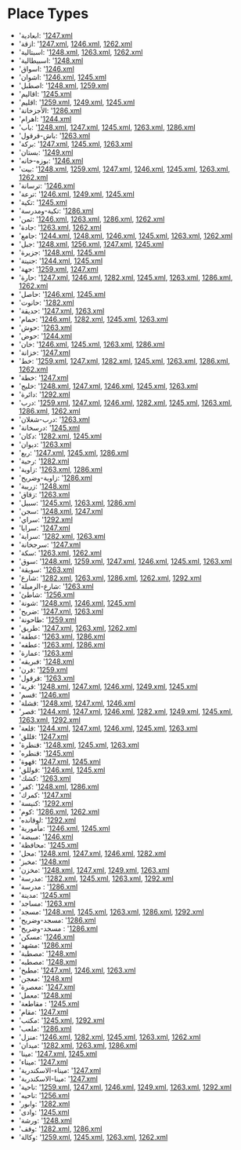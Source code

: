 # Place Types
 * 'ابعادية: '‎[1247.xml](https://project-cairo-urban-news.github.io/CairoUrbanNews/?name=arabic/1247.xml&text=%D8%A7%D8%A8%D8%B9%D8%A7%D8%AF%D9%8A%D8%A9)
 * 'ازقة: '‎[1247.xml](https://project-cairo-urban-news.github.io/CairoUrbanNews/?name=arabic/1247.xml&text=%D8%A7%D8%B2%D9%82%D8%A9), [1246.xml](https://project-cairo-urban-news.github.io/CairoUrbanNews/?name=arabic/1246.xml&text=%D8%A7%D8%B2%D9%82%D8%A9), [1262.xml](https://project-cairo-urban-news.github.io/CairoUrbanNews/?name=arabic/1262.xml&text=%D8%A7%D8%B2%D9%82%D8%A9)
 * 'اسبتالية: '‎[1248.xml](https://project-cairo-urban-news.github.io/CairoUrbanNews/?name=arabic/1248.xml&text=%D8%A7%D8%B3%D8%A8%D8%AA%D8%A7%D9%84%D9%8A%D8%A9), [1263.xml](https://project-cairo-urban-news.github.io/CairoUrbanNews/?name=arabic/1263.xml&text=%D8%A7%D8%B3%D8%A8%D8%AA%D8%A7%D9%84%D9%8A%D8%A9), [1262.xml](https://project-cairo-urban-news.github.io/CairoUrbanNews/?name=arabic/1262.xml&text=%D8%A7%D8%B3%D8%A8%D8%AA%D8%A7%D9%84%D9%8A%D8%A9)
 * 'اسبيطالية: '‎[1248.xml](https://project-cairo-urban-news.github.io/CairoUrbanNews/?name=arabic/1248.xml&text=%D8%A7%D8%B3%D8%A8%D9%8A%D8%B7%D8%A7%D9%84%D9%8A%D8%A9)
 * 'اسواق: '‎[1246.xml](https://project-cairo-urban-news.github.io/CairoUrbanNews/?name=arabic/1246.xml&text=%D8%A7%D8%B3%D9%88%D8%A7%D9%82)
 * 'اشوان: '‎[1246.xml](https://project-cairo-urban-news.github.io/CairoUrbanNews/?name=arabic/1246.xml&text=%D8%A7%D8%B4%D9%88%D8%A7%D9%86), [1245.xml](https://project-cairo-urban-news.github.io/CairoUrbanNews/?name=arabic/1245.xml&text=%D8%A7%D8%B4%D9%88%D8%A7%D9%86)
 * 'اصطبل: '‎[1248.xml](https://project-cairo-urban-news.github.io/CairoUrbanNews/?name=arabic/1248.xml&text=%D8%A7%D8%B5%D8%B7%D8%A8%D9%84), [1259.xml](https://project-cairo-urban-news.github.io/CairoUrbanNews/?name=arabic/1259.xml&text=%D8%A7%D8%B5%D8%B7%D8%A8%D9%84)
 * 'اقاليم: '‎[1245.xml](https://project-cairo-urban-news.github.io/CairoUrbanNews/?name=arabic/1245.xml&text=%D8%A7%D9%82%D8%A7%D9%84%D9%8A%D9%85)
 * 'اقليم: '‎[1259.xml](https://project-cairo-urban-news.github.io/CairoUrbanNews/?name=arabic/1259.xml&text=%D8%A7%D9%82%D9%84%D9%8A%D9%85), [1249.xml](https://project-cairo-urban-news.github.io/CairoUrbanNews/?name=arabic/1249.xml&text=%D8%A7%D9%82%D9%84%D9%8A%D9%85), [1245.xml](https://project-cairo-urban-news.github.io/CairoUrbanNews/?name=arabic/1245.xml&text=%D8%A7%D9%82%D9%84%D9%8A%D9%85)
 * 'الأجزخانة: '‎[1286.xml](https://project-cairo-urban-news.github.io/CairoUrbanNews/?name=arabic/1286.xml&text=%D8%A7%D9%84%D8%A3%D8%AC%D8%B2%D8%AE%D8%A7%D9%86%D8%A9)
 * 'اهرام: '‎[1244.xml](https://project-cairo-urban-news.github.io/CairoUrbanNews/?name=arabic/1244.xml&text=%D8%A7%D9%87%D8%B1%D8%A7%D9%85)
 * 'باب: '‎[1248.xml](https://project-cairo-urban-news.github.io/CairoUrbanNews/?name=arabic/1248.xml&text=%D8%A8%D8%A7%D8%A8), [1247.xml](https://project-cairo-urban-news.github.io/CairoUrbanNews/?name=arabic/1247.xml&text=%D8%A8%D8%A7%D8%A8), [1245.xml](https://project-cairo-urban-news.github.io/CairoUrbanNews/?name=arabic/1245.xml&text=%D8%A8%D8%A7%D8%A8), [1263.xml](https://project-cairo-urban-news.github.io/CairoUrbanNews/?name=arabic/1263.xml&text=%D8%A8%D8%A7%D8%A8), [1286.xml](https://project-cairo-urban-news.github.io/CairoUrbanNews/?name=arabic/1286.xml&text=%D8%A8%D8%A7%D8%A8)
 * 'باش-قرقول: '‎[1263.xml](https://project-cairo-urban-news.github.io/CairoUrbanNews/?name=arabic/1263.xml&text=%D8%A8%D8%A7%D8%B4%20%D9%82%D8%B1%D9%82%D9%88%D9%84)
 * 'بركة: '‎[1247.xml](https://project-cairo-urban-news.github.io/CairoUrbanNews/?name=arabic/1247.xml&text=%D8%A8%D8%B1%D9%83%D8%A9), [1245.xml](https://project-cairo-urban-news.github.io/CairoUrbanNews/?name=arabic/1245.xml&text=%D8%A8%D8%B1%D9%83%D8%A9), [1263.xml](https://project-cairo-urban-news.github.io/CairoUrbanNews/?name=arabic/1263.xml&text=%D8%A8%D8%B1%D9%83%D8%A9)
 * 'بستان: '‎[1249.xml](https://project-cairo-urban-news.github.io/CairoUrbanNews/?name=arabic/1249.xml&text=%D8%A8%D8%B3%D8%AA%D8%A7%D9%86)
 * 'بوزه-خانه: '‎[1246.xml](https://project-cairo-urban-news.github.io/CairoUrbanNews/?name=arabic/1246.xml&text=%D8%A8%D9%88%D8%B2%D9%87%20%D8%AE%D8%A7%D9%86%D9%87)
 * 'بيت: '‎[1248.xml](https://project-cairo-urban-news.github.io/CairoUrbanNews/?name=arabic/1248.xml&text=%D8%A8%D9%8A%D8%AA), [1259.xml](https://project-cairo-urban-news.github.io/CairoUrbanNews/?name=arabic/1259.xml&text=%D8%A8%D9%8A%D8%AA), [1247.xml](https://project-cairo-urban-news.github.io/CairoUrbanNews/?name=arabic/1247.xml&text=%D8%A8%D9%8A%D8%AA), [1246.xml](https://project-cairo-urban-news.github.io/CairoUrbanNews/?name=arabic/1246.xml&text=%D8%A8%D9%8A%D8%AA), [1245.xml](https://project-cairo-urban-news.github.io/CairoUrbanNews/?name=arabic/1245.xml&text=%D8%A8%D9%8A%D8%AA), [1263.xml](https://project-cairo-urban-news.github.io/CairoUrbanNews/?name=arabic/1263.xml&text=%D8%A8%D9%8A%D8%AA), [1262.xml](https://project-cairo-urban-news.github.io/CairoUrbanNews/?name=arabic/1262.xml&text=%D8%A8%D9%8A%D8%AA)
 * 'ترسانة: '‎[1246.xml](https://project-cairo-urban-news.github.io/CairoUrbanNews/?name=arabic/1246.xml&text=%D8%AA%D8%B1%D8%B3%D8%A7%D9%86%D8%A9)
 * 'ترعة: '‎[1246.xml](https://project-cairo-urban-news.github.io/CairoUrbanNews/?name=arabic/1246.xml&text=%D8%AA%D8%B1%D8%B9%D8%A9), [1249.xml](https://project-cairo-urban-news.github.io/CairoUrbanNews/?name=arabic/1249.xml&text=%D8%AA%D8%B1%D8%B9%D8%A9), [1245.xml](https://project-cairo-urban-news.github.io/CairoUrbanNews/?name=arabic/1245.xml&text=%D8%AA%D8%B1%D8%B9%D8%A9)
 * 'تكية: '‎[1245.xml](https://project-cairo-urban-news.github.io/CairoUrbanNews/?name=arabic/1245.xml&text=%D8%AA%D9%83%D9%8A%D8%A9)
 * 'تكية-ومدرسة: '‎[1286.xml](https://project-cairo-urban-news.github.io/CairoUrbanNews/?name=arabic/1286.xml&text=%D8%AA%D9%83%D9%8A%D8%A9%20%D9%88%D9%85%D8%AF%D8%B1%D8%B3%D8%A9)
 * 'ثمن: '‎[1246.xml](https://project-cairo-urban-news.github.io/CairoUrbanNews/?name=arabic/1246.xml&text=%D8%AB%D9%85%D9%86), [1263.xml](https://project-cairo-urban-news.github.io/CairoUrbanNews/?name=arabic/1263.xml&text=%D8%AB%D9%85%D9%86), [1286.xml](https://project-cairo-urban-news.github.io/CairoUrbanNews/?name=arabic/1286.xml&text=%D8%AB%D9%85%D9%86), [1262.xml](https://project-cairo-urban-news.github.io/CairoUrbanNews/?name=arabic/1262.xml&text=%D8%AB%D9%85%D9%86)
 * 'جادة: '‎[1263.xml](https://project-cairo-urban-news.github.io/CairoUrbanNews/?name=arabic/1263.xml&text=%D8%AC%D8%A7%D8%AF%D8%A9), [1262.xml](https://project-cairo-urban-news.github.io/CairoUrbanNews/?name=arabic/1262.xml&text=%D8%AC%D8%A7%D8%AF%D8%A9)
 * 'جامع: '‎[1244.xml](https://project-cairo-urban-news.github.io/CairoUrbanNews/?name=arabic/1244.xml&text=%D8%AC%D8%A7%D9%85%D8%B9), [1248.xml](https://project-cairo-urban-news.github.io/CairoUrbanNews/?name=arabic/1248.xml&text=%D8%AC%D8%A7%D9%85%D8%B9), [1246.xml](https://project-cairo-urban-news.github.io/CairoUrbanNews/?name=arabic/1246.xml&text=%D8%AC%D8%A7%D9%85%D8%B9), [1245.xml](https://project-cairo-urban-news.github.io/CairoUrbanNews/?name=arabic/1245.xml&text=%D8%AC%D8%A7%D9%85%D8%B9), [1263.xml](https://project-cairo-urban-news.github.io/CairoUrbanNews/?name=arabic/1263.xml&text=%D8%AC%D8%A7%D9%85%D8%B9), [1262.xml](https://project-cairo-urban-news.github.io/CairoUrbanNews/?name=arabic/1262.xml&text=%D8%AC%D8%A7%D9%85%D8%B9)
 * 'جبل: '‎[1248.xml](https://project-cairo-urban-news.github.io/CairoUrbanNews/?name=arabic/1248.xml&text=%D8%AC%D8%A8%D9%84), [1256.xml](https://project-cairo-urban-news.github.io/CairoUrbanNews/?name=arabic/1256.xml&text=%D8%AC%D8%A8%D9%84), [1247.xml](https://project-cairo-urban-news.github.io/CairoUrbanNews/?name=arabic/1247.xml&text=%D8%AC%D8%A8%D9%84), [1245.xml](https://project-cairo-urban-news.github.io/CairoUrbanNews/?name=arabic/1245.xml&text=%D8%AC%D8%A8%D9%84)
 * 'جزيرة: '‎[1248.xml](https://project-cairo-urban-news.github.io/CairoUrbanNews/?name=arabic/1248.xml&text=%D8%AC%D8%B2%D9%8A%D8%B1%D8%A9), [1245.xml](https://project-cairo-urban-news.github.io/CairoUrbanNews/?name=arabic/1245.xml&text=%D8%AC%D8%B2%D9%8A%D8%B1%D8%A9)
 * 'جنينة: '‎[1244.xml](https://project-cairo-urban-news.github.io/CairoUrbanNews/?name=arabic/1244.xml&text=%D8%AC%D9%86%D9%8A%D9%86%D8%A9), [1245.xml](https://project-cairo-urban-news.github.io/CairoUrbanNews/?name=arabic/1245.xml&text=%D8%AC%D9%86%D9%8A%D9%86%D8%A9)
 * 'جهة: '‎[1259.xml](https://project-cairo-urban-news.github.io/CairoUrbanNews/?name=arabic/1259.xml&text=%D8%AC%D9%87%D8%A9), [1247.xml](https://project-cairo-urban-news.github.io/CairoUrbanNews/?name=arabic/1247.xml&text=%D8%AC%D9%87%D8%A9)
 * 'حارة: '‎[1247.xml](https://project-cairo-urban-news.github.io/CairoUrbanNews/?name=arabic/1247.xml&text=%D8%AD%D8%A7%D8%B1%D8%A9), [1246.xml](https://project-cairo-urban-news.github.io/CairoUrbanNews/?name=arabic/1246.xml&text=%D8%AD%D8%A7%D8%B1%D8%A9), [1282.xml](https://project-cairo-urban-news.github.io/CairoUrbanNews/?name=arabic/1282.xml&text=%D8%AD%D8%A7%D8%B1%D8%A9), [1245.xml](https://project-cairo-urban-news.github.io/CairoUrbanNews/?name=arabic/1245.xml&text=%D8%AD%D8%A7%D8%B1%D8%A9), [1263.xml](https://project-cairo-urban-news.github.io/CairoUrbanNews/?name=arabic/1263.xml&text=%D8%AD%D8%A7%D8%B1%D8%A9), [1286.xml](https://project-cairo-urban-news.github.io/CairoUrbanNews/?name=arabic/1286.xml&text=%D8%AD%D8%A7%D8%B1%D8%A9), [1262.xml](https://project-cairo-urban-news.github.io/CairoUrbanNews/?name=arabic/1262.xml&text=%D8%AD%D8%A7%D8%B1%D8%A9)
 * 'حاصل: '‎[1246.xml](https://project-cairo-urban-news.github.io/CairoUrbanNews/?name=arabic/1246.xml&text=%D8%AD%D8%A7%D8%B5%D9%84), [1245.xml](https://project-cairo-urban-news.github.io/CairoUrbanNews/?name=arabic/1245.xml&text=%D8%AD%D8%A7%D8%B5%D9%84)
 * 'حانوت: '‎[1282.xml](https://project-cairo-urban-news.github.io/CairoUrbanNews/?name=arabic/1282.xml&text=%D8%AD%D8%A7%D9%86%D9%88%D8%AA)
 * 'حديقة: '‎[1247.xml](https://project-cairo-urban-news.github.io/CairoUrbanNews/?name=arabic/1247.xml&text=%D8%AD%D8%AF%D9%8A%D9%82%D8%A9), [1263.xml](https://project-cairo-urban-news.github.io/CairoUrbanNews/?name=arabic/1263.xml&text=%D8%AD%D8%AF%D9%8A%D9%82%D8%A9)
 * 'حمام: '‎[1246.xml](https://project-cairo-urban-news.github.io/CairoUrbanNews/?name=arabic/1246.xml&text=%D8%AD%D9%85%D8%A7%D9%85), [1282.xml](https://project-cairo-urban-news.github.io/CairoUrbanNews/?name=arabic/1282.xml&text=%D8%AD%D9%85%D8%A7%D9%85), [1245.xml](https://project-cairo-urban-news.github.io/CairoUrbanNews/?name=arabic/1245.xml&text=%D8%AD%D9%85%D8%A7%D9%85), [1263.xml](https://project-cairo-urban-news.github.io/CairoUrbanNews/?name=arabic/1263.xml&text=%D8%AD%D9%85%D8%A7%D9%85)
 * 'حوش: '‎[1263.xml](https://project-cairo-urban-news.github.io/CairoUrbanNews/?name=arabic/1263.xml&text=%D8%AD%D9%88%D8%B4)
 * 'حوض: '‎[1244.xml](https://project-cairo-urban-news.github.io/CairoUrbanNews/?name=arabic/1244.xml&text=%D8%AD%D9%88%D8%B6)
 * 'خان: '‎[1246.xml](https://project-cairo-urban-news.github.io/CairoUrbanNews/?name=arabic/1246.xml&text=%D8%AE%D8%A7%D9%86), [1245.xml](https://project-cairo-urban-news.github.io/CairoUrbanNews/?name=arabic/1245.xml&text=%D8%AE%D8%A7%D9%86), [1263.xml](https://project-cairo-urban-news.github.io/CairoUrbanNews/?name=arabic/1263.xml&text=%D8%AE%D8%A7%D9%86), [1286.xml](https://project-cairo-urban-news.github.io/CairoUrbanNews/?name=arabic/1286.xml&text=%D8%AE%D8%A7%D9%86)
 * 'خزانة: '‎[1247.xml](https://project-cairo-urban-news.github.io/CairoUrbanNews/?name=arabic/1247.xml&text=%D8%AE%D8%B2%D8%A7%D9%86%D8%A9)
 * 'خط: '‎[1259.xml](https://project-cairo-urban-news.github.io/CairoUrbanNews/?name=arabic/1259.xml&text=%D8%AE%D8%B7), [1247.xml](https://project-cairo-urban-news.github.io/CairoUrbanNews/?name=arabic/1247.xml&text=%D8%AE%D8%B7), [1282.xml](https://project-cairo-urban-news.github.io/CairoUrbanNews/?name=arabic/1282.xml&text=%D8%AE%D8%B7), [1245.xml](https://project-cairo-urban-news.github.io/CairoUrbanNews/?name=arabic/1245.xml&text=%D8%AE%D8%B7), [1263.xml](https://project-cairo-urban-news.github.io/CairoUrbanNews/?name=arabic/1263.xml&text=%D8%AE%D8%B7), [1286.xml](https://project-cairo-urban-news.github.io/CairoUrbanNews/?name=arabic/1286.xml&text=%D8%AE%D8%B7), [1262.xml](https://project-cairo-urban-news.github.io/CairoUrbanNews/?name=arabic/1262.xml&text=%D8%AE%D8%B7)
 * 'خطة: '‎[1247.xml](https://project-cairo-urban-news.github.io/CairoUrbanNews/?name=arabic/1247.xml&text=%D8%AE%D8%B7%D8%A9)
 * 'خليج: '‎[1248.xml](https://project-cairo-urban-news.github.io/CairoUrbanNews/?name=arabic/1248.xml&text=%D8%AE%D9%84%D9%8A%D8%AC), [1247.xml](https://project-cairo-urban-news.github.io/CairoUrbanNews/?name=arabic/1247.xml&text=%D8%AE%D9%84%D9%8A%D8%AC), [1246.xml](https://project-cairo-urban-news.github.io/CairoUrbanNews/?name=arabic/1246.xml&text=%D8%AE%D9%84%D9%8A%D8%AC), [1245.xml](https://project-cairo-urban-news.github.io/CairoUrbanNews/?name=arabic/1245.xml&text=%D8%AE%D9%84%D9%8A%D8%AC), [1263.xml](https://project-cairo-urban-news.github.io/CairoUrbanNews/?name=arabic/1263.xml&text=%D8%AE%D9%84%D9%8A%D8%AC)
 * 'دائرة: '‎[1292.xml](https://project-cairo-urban-news.github.io/CairoUrbanNews/?name=arabic/1292.xml&text=%D8%AF%D8%A7%D8%A6%D8%B1%D8%A9)
 * 'درب: '‎[1259.xml](https://project-cairo-urban-news.github.io/CairoUrbanNews/?name=arabic/1259.xml&text=%D8%AF%D8%B1%D8%A8), [1247.xml](https://project-cairo-urban-news.github.io/CairoUrbanNews/?name=arabic/1247.xml&text=%D8%AF%D8%B1%D8%A8), [1246.xml](https://project-cairo-urban-news.github.io/CairoUrbanNews/?name=arabic/1246.xml&text=%D8%AF%D8%B1%D8%A8), [1282.xml](https://project-cairo-urban-news.github.io/CairoUrbanNews/?name=arabic/1282.xml&text=%D8%AF%D8%B1%D8%A8), [1245.xml](https://project-cairo-urban-news.github.io/CairoUrbanNews/?name=arabic/1245.xml&text=%D8%AF%D8%B1%D8%A8), [1263.xml](https://project-cairo-urban-news.github.io/CairoUrbanNews/?name=arabic/1263.xml&text=%D8%AF%D8%B1%D8%A8), [1286.xml](https://project-cairo-urban-news.github.io/CairoUrbanNews/?name=arabic/1286.xml&text=%D8%AF%D8%B1%D8%A8), [1262.xml](https://project-cairo-urban-news.github.io/CairoUrbanNews/?name=arabic/1262.xml&text=%D8%AF%D8%B1%D8%A8)
 * 'درب-شغلان: '‎[1263.xml](https://project-cairo-urban-news.github.io/CairoUrbanNews/?name=arabic/1263.xml&text=%D8%AF%D8%B1%D8%A8%20%D8%B4%D8%BA%D9%84%D8%A7%D9%86)
 * 'درسخانة: '‎[1245.xml](https://project-cairo-urban-news.github.io/CairoUrbanNews/?name=arabic/1245.xml&text=%D8%AF%D8%B1%D8%B3%D8%AE%D8%A7%D9%86%D8%A9)
 * 'دكان: '‎[1282.xml](https://project-cairo-urban-news.github.io/CairoUrbanNews/?name=arabic/1282.xml&text=%D8%AF%D9%83%D8%A7%D9%86), [1245.xml](https://project-cairo-urban-news.github.io/CairoUrbanNews/?name=arabic/1245.xml&text=%D8%AF%D9%83%D8%A7%D9%86)
 * 'ديوان: '‎[1263.xml](https://project-cairo-urban-news.github.io/CairoUrbanNews/?name=arabic/1263.xml&text=%D8%AF%D9%8A%D9%88%D8%A7%D9%86)
 * 'ربع: '‎[1247.xml](https://project-cairo-urban-news.github.io/CairoUrbanNews/?name=arabic/1247.xml&text=%D8%B1%D8%A8%D8%B9), [1245.xml](https://project-cairo-urban-news.github.io/CairoUrbanNews/?name=arabic/1245.xml&text=%D8%B1%D8%A8%D8%B9), [1286.xml](https://project-cairo-urban-news.github.io/CairoUrbanNews/?name=arabic/1286.xml&text=%D8%B1%D8%A8%D8%B9)
 * 'رحبة: '‎[1282.xml](https://project-cairo-urban-news.github.io/CairoUrbanNews/?name=arabic/1282.xml&text=%D8%B1%D8%AD%D8%A8%D8%A9)
 * 'زاوية: '‎[1263.xml](https://project-cairo-urban-news.github.io/CairoUrbanNews/?name=arabic/1263.xml&text=%D8%B2%D8%A7%D9%88%D9%8A%D8%A9), [1286.xml](https://project-cairo-urban-news.github.io/CairoUrbanNews/?name=arabic/1286.xml&text=%D8%B2%D8%A7%D9%88%D9%8A%D8%A9)
 * 'زاوية-وضريح: '‎[1286.xml](https://project-cairo-urban-news.github.io/CairoUrbanNews/?name=arabic/1286.xml&text=%D8%B2%D8%A7%D9%88%D9%8A%D8%A9%20%D9%88%D8%B6%D8%B1%D9%8A%D8%AD)
 * 'زريبة: '‎[1248.xml](https://project-cairo-urban-news.github.io/CairoUrbanNews/?name=arabic/1248.xml&text=%D8%B2%D8%B1%D9%8A%D8%A8%D8%A9)
 * 'زقاق: '‎[1263.xml](https://project-cairo-urban-news.github.io/CairoUrbanNews/?name=arabic/1263.xml&text=%D8%B2%D9%82%D8%A7%D9%82)
 * 'سبيل: '‎[1245.xml](https://project-cairo-urban-news.github.io/CairoUrbanNews/?name=arabic/1245.xml&text=%D8%B3%D8%A8%D9%8A%D9%84), [1263.xml](https://project-cairo-urban-news.github.io/CairoUrbanNews/?name=arabic/1263.xml&text=%D8%B3%D8%A8%D9%8A%D9%84), [1286.xml](https://project-cairo-urban-news.github.io/CairoUrbanNews/?name=arabic/1286.xml&text=%D8%B3%D8%A8%D9%8A%D9%84)
 * 'سجن: '‎[1248.xml](https://project-cairo-urban-news.github.io/CairoUrbanNews/?name=arabic/1248.xml&text=%D8%B3%D8%AC%D9%86), [1247.xml](https://project-cairo-urban-news.github.io/CairoUrbanNews/?name=arabic/1247.xml&text=%D8%B3%D8%AC%D9%86)
 * 'سراي: '‎[1292.xml](https://project-cairo-urban-news.github.io/CairoUrbanNews/?name=arabic/1292.xml&text=%D8%B3%D8%B1%D8%A7%D9%8A)
 * 'سرايا: '‎[1247.xml](https://project-cairo-urban-news.github.io/CairoUrbanNews/?name=arabic/1247.xml&text=%D8%B3%D8%B1%D8%A7%D9%8A%D8%A7)
 * 'سراية: '‎[1282.xml](https://project-cairo-urban-news.github.io/CairoUrbanNews/?name=arabic/1282.xml&text=%D8%B3%D8%B1%D8%A7%D9%8A%D8%A9), [1263.xml](https://project-cairo-urban-news.github.io/CairoUrbanNews/?name=arabic/1263.xml&text=%D8%B3%D8%B1%D8%A7%D9%8A%D8%A9)
 * 'سرجخانة: '‎[1247.xml](https://project-cairo-urban-news.github.io/CairoUrbanNews/?name=arabic/1247.xml&text=%D8%B3%D8%B1%D8%AC%D8%AE%D8%A7%D9%86%D8%A9)
 * 'سكة: '‎[1263.xml](https://project-cairo-urban-news.github.io/CairoUrbanNews/?name=arabic/1263.xml&text=%D8%B3%D9%83%D8%A9), [1262.xml](https://project-cairo-urban-news.github.io/CairoUrbanNews/?name=arabic/1262.xml&text=%D8%B3%D9%83%D8%A9)
 * 'سوق: '‎[1248.xml](https://project-cairo-urban-news.github.io/CairoUrbanNews/?name=arabic/1248.xml&text=%D8%B3%D9%88%D9%82), [1259.xml](https://project-cairo-urban-news.github.io/CairoUrbanNews/?name=arabic/1259.xml&text=%D8%B3%D9%88%D9%82), [1247.xml](https://project-cairo-urban-news.github.io/CairoUrbanNews/?name=arabic/1247.xml&text=%D8%B3%D9%88%D9%82), [1246.xml](https://project-cairo-urban-news.github.io/CairoUrbanNews/?name=arabic/1246.xml&text=%D8%B3%D9%88%D9%82), [1245.xml](https://project-cairo-urban-news.github.io/CairoUrbanNews/?name=arabic/1245.xml&text=%D8%B3%D9%88%D9%82), [1263.xml](https://project-cairo-urban-news.github.io/CairoUrbanNews/?name=arabic/1263.xml&text=%D8%B3%D9%88%D9%82)
 * 'سويقة: '‎[1263.xml](https://project-cairo-urban-news.github.io/CairoUrbanNews/?name=arabic/1263.xml&text=%D8%B3%D9%88%D9%8A%D9%82%D8%A9)
 * 'شارع: '‎[1282.xml](https://project-cairo-urban-news.github.io/CairoUrbanNews/?name=arabic/1282.xml&text=%D8%B4%D8%A7%D8%B1%D8%B9), [1263.xml](https://project-cairo-urban-news.github.io/CairoUrbanNews/?name=arabic/1263.xml&text=%D8%B4%D8%A7%D8%B1%D8%B9), [1286.xml](https://project-cairo-urban-news.github.io/CairoUrbanNews/?name=arabic/1286.xml&text=%D8%B4%D8%A7%D8%B1%D8%B9), [1262.xml](https://project-cairo-urban-news.github.io/CairoUrbanNews/?name=arabic/1262.xml&text=%D8%B4%D8%A7%D8%B1%D8%B9), [1292.xml](https://project-cairo-urban-news.github.io/CairoUrbanNews/?name=arabic/1292.xml&text=%D8%B4%D8%A7%D8%B1%D8%B9)
 * 'شارع-الرميلة: '‎[1263.xml](https://project-cairo-urban-news.github.io/CairoUrbanNews/?name=arabic/1263.xml&text=%D8%B4%D8%A7%D8%B1%D8%B9%20%D8%A7%D9%84%D8%B1%D9%85%D9%8A%D9%84%D8%A9)
 * 'شاطئ: '‎[1256.xml](https://project-cairo-urban-news.github.io/CairoUrbanNews/?name=arabic/1256.xml&text=%D8%B4%D8%A7%D8%B7%D8%A6)
 * 'شونة: '‎[1248.xml](https://project-cairo-urban-news.github.io/CairoUrbanNews/?name=arabic/1248.xml&text=%D8%B4%D9%88%D9%86%D8%A9), [1246.xml](https://project-cairo-urban-news.github.io/CairoUrbanNews/?name=arabic/1246.xml&text=%D8%B4%D9%88%D9%86%D8%A9), [1245.xml](https://project-cairo-urban-news.github.io/CairoUrbanNews/?name=arabic/1245.xml&text=%D8%B4%D9%88%D9%86%D8%A9)
 * 'ضريح: '‎[1247.xml](https://project-cairo-urban-news.github.io/CairoUrbanNews/?name=arabic/1247.xml&text=%D8%B6%D8%B1%D9%8A%D8%AD), [1263.xml](https://project-cairo-urban-news.github.io/CairoUrbanNews/?name=arabic/1263.xml&text=%D8%B6%D8%B1%D9%8A%D8%AD)
 * 'طاحونة: '‎[1259.xml](https://project-cairo-urban-news.github.io/CairoUrbanNews/?name=arabic/1259.xml&text=%D8%B7%D8%A7%D8%AD%D9%88%D9%86%D8%A9)
 * 'طريق: '‎[1247.xml](https://project-cairo-urban-news.github.io/CairoUrbanNews/?name=arabic/1247.xml&text=%D8%B7%D8%B1%D9%8A%D9%82), [1263.xml](https://project-cairo-urban-news.github.io/CairoUrbanNews/?name=arabic/1263.xml&text=%D8%B7%D8%B1%D9%8A%D9%82), [1262.xml](https://project-cairo-urban-news.github.io/CairoUrbanNews/?name=arabic/1262.xml&text=%D8%B7%D8%B1%D9%8A%D9%82)
 * 'عطفة: '‎[1263.xml](https://project-cairo-urban-news.github.io/CairoUrbanNews/?name=arabic/1263.xml&text=%D8%B9%D8%B7%D9%81%D8%A9), [1286.xml](https://project-cairo-urban-news.github.io/CairoUrbanNews/?name=arabic/1286.xml&text=%D8%B9%D8%B7%D9%81%D8%A9)
 * 'عطفه: '‎[1263.xml](https://project-cairo-urban-news.github.io/CairoUrbanNews/?name=arabic/1263.xml&text=%D8%B9%D8%B7%D9%81%D9%87), [1286.xml](https://project-cairo-urban-news.github.io/CairoUrbanNews/?name=arabic/1286.xml&text=%D8%B9%D8%B7%D9%81%D9%87)
 * 'عمارة: '‎[1263.xml](https://project-cairo-urban-news.github.io/CairoUrbanNews/?name=arabic/1263.xml&text=%D8%B9%D9%85%D8%A7%D8%B1%D8%A9)
 * 'فبريقه: '‎[1248.xml](https://project-cairo-urban-news.github.io/CairoUrbanNews/?name=arabic/1248.xml&text=%D9%81%D8%A8%D8%B1%D9%8A%D9%82%D9%87)
 * 'فرن: '‎[1259.xml](https://project-cairo-urban-news.github.io/CairoUrbanNews/?name=arabic/1259.xml&text=%D9%81%D8%B1%D9%86)
 * 'قرقول: '‎[1263.xml](https://project-cairo-urban-news.github.io/CairoUrbanNews/?name=arabic/1263.xml&text=%D9%82%D8%B1%D9%82%D9%88%D9%84)
 * 'قرية: '‎[1248.xml](https://project-cairo-urban-news.github.io/CairoUrbanNews/?name=arabic/1248.xml&text=%D9%82%D8%B1%D9%8A%D8%A9), [1247.xml](https://project-cairo-urban-news.github.io/CairoUrbanNews/?name=arabic/1247.xml&text=%D9%82%D8%B1%D9%8A%D8%A9), [1246.xml](https://project-cairo-urban-news.github.io/CairoUrbanNews/?name=arabic/1246.xml&text=%D9%82%D8%B1%D9%8A%D8%A9), [1249.xml](https://project-cairo-urban-news.github.io/CairoUrbanNews/?name=arabic/1249.xml&text=%D9%82%D8%B1%D9%8A%D8%A9), [1245.xml](https://project-cairo-urban-news.github.io/CairoUrbanNews/?name=arabic/1245.xml&text=%D9%82%D8%B1%D9%8A%D8%A9)
 * 'قسم: '‎[1246.xml](https://project-cairo-urban-news.github.io/CairoUrbanNews/?name=arabic/1246.xml&text=%D9%82%D8%B3%D9%85)
 * 'قشلة: '‎[1248.xml](https://project-cairo-urban-news.github.io/CairoUrbanNews/?name=arabic/1248.xml&text=%D9%82%D8%B4%D9%84%D8%A9), [1247.xml](https://project-cairo-urban-news.github.io/CairoUrbanNews/?name=arabic/1247.xml&text=%D9%82%D8%B4%D9%84%D8%A9), [1246.xml](https://project-cairo-urban-news.github.io/CairoUrbanNews/?name=arabic/1246.xml&text=%D9%82%D8%B4%D9%84%D8%A9)
 * 'قصر: '‎[1244.xml](https://project-cairo-urban-news.github.io/CairoUrbanNews/?name=arabic/1244.xml&text=%D9%82%D8%B5%D8%B1), [1247.xml](https://project-cairo-urban-news.github.io/CairoUrbanNews/?name=arabic/1247.xml&text=%D9%82%D8%B5%D8%B1), [1246.xml](https://project-cairo-urban-news.github.io/CairoUrbanNews/?name=arabic/1246.xml&text=%D9%82%D8%B5%D8%B1), [1282.xml](https://project-cairo-urban-news.github.io/CairoUrbanNews/?name=arabic/1282.xml&text=%D9%82%D8%B5%D8%B1), [1249.xml](https://project-cairo-urban-news.github.io/CairoUrbanNews/?name=arabic/1249.xml&text=%D9%82%D8%B5%D8%B1), [1245.xml](https://project-cairo-urban-news.github.io/CairoUrbanNews/?name=arabic/1245.xml&text=%D9%82%D8%B5%D8%B1), [1263.xml](https://project-cairo-urban-news.github.io/CairoUrbanNews/?name=arabic/1263.xml&text=%D9%82%D8%B5%D8%B1), [1292.xml](https://project-cairo-urban-news.github.io/CairoUrbanNews/?name=arabic/1292.xml&text=%D9%82%D8%B5%D8%B1)
 * 'قلعة: '‎[1244.xml](https://project-cairo-urban-news.github.io/CairoUrbanNews/?name=arabic/1244.xml&text=%D9%82%D9%84%D8%B9%D8%A9), [1247.xml](https://project-cairo-urban-news.github.io/CairoUrbanNews/?name=arabic/1247.xml&text=%D9%82%D9%84%D8%B9%D8%A9), [1246.xml](https://project-cairo-urban-news.github.io/CairoUrbanNews/?name=arabic/1246.xml&text=%D9%82%D9%84%D8%B9%D8%A9), [1245.xml](https://project-cairo-urban-news.github.io/CairoUrbanNews/?name=arabic/1245.xml&text=%D9%82%D9%84%D8%B9%D8%A9), [1263.xml](https://project-cairo-urban-news.github.io/CairoUrbanNews/?name=arabic/1263.xml&text=%D9%82%D9%84%D8%B9%D8%A9)
 * 'قللق: '‎[1247.xml](https://project-cairo-urban-news.github.io/CairoUrbanNews/?name=arabic/1247.xml&text=%D9%82%D9%84%D9%84%D9%82)
 * 'قنطرة: '‎[1248.xml](https://project-cairo-urban-news.github.io/CairoUrbanNews/?name=arabic/1248.xml&text=%D9%82%D9%86%D8%B7%D8%B1%D8%A9), [1245.xml](https://project-cairo-urban-news.github.io/CairoUrbanNews/?name=arabic/1245.xml&text=%D9%82%D9%86%D8%B7%D8%B1%D8%A9), [1263.xml](https://project-cairo-urban-news.github.io/CairoUrbanNews/?name=arabic/1263.xml&text=%D9%82%D9%86%D8%B7%D8%B1%D8%A9)
 * 'قنطره: '‎[1245.xml](https://project-cairo-urban-news.github.io/CairoUrbanNews/?name=arabic/1245.xml&text=%D9%82%D9%86%D8%B7%D8%B1%D9%87)
 * 'قهوة: '‎[1247.xml](https://project-cairo-urban-news.github.io/CairoUrbanNews/?name=arabic/1247.xml&text=%D9%82%D9%87%D9%88%D8%A9), [1245.xml](https://project-cairo-urban-news.github.io/CairoUrbanNews/?name=arabic/1245.xml&text=%D9%82%D9%87%D9%88%D8%A9)
 * 'قوللق: '‎[1246.xml](https://project-cairo-urban-news.github.io/CairoUrbanNews/?name=arabic/1246.xml&text=%D9%82%D9%88%D9%84%D9%84%D9%82), [1245.xml](https://project-cairo-urban-news.github.io/CairoUrbanNews/?name=arabic/1245.xml&text=%D9%82%D9%88%D9%84%D9%84%D9%82)
 * 'كشك: '‎[1263.xml](https://project-cairo-urban-news.github.io/CairoUrbanNews/?name=arabic/1263.xml&text=%D9%83%D8%B4%D9%83)
 * 'كفر: '‎[1248.xml](https://project-cairo-urban-news.github.io/CairoUrbanNews/?name=arabic/1248.xml&text=%D9%83%D9%81%D8%B1), [1286.xml](https://project-cairo-urban-news.github.io/CairoUrbanNews/?name=arabic/1286.xml&text=%D9%83%D9%81%D8%B1)
 * 'كمرك: '‎[1247.xml](https://project-cairo-urban-news.github.io/CairoUrbanNews/?name=arabic/1247.xml&text=%D9%83%D9%85%D8%B1%D9%83)
 * 'كنيسة: '‎[1292.xml](https://project-cairo-urban-news.github.io/CairoUrbanNews/?name=arabic/1292.xml&text=%D9%83%D9%86%D9%8A%D8%B3%D8%A9)
 * 'كوم: '‎[1286.xml](https://project-cairo-urban-news.github.io/CairoUrbanNews/?name=arabic/1286.xml&text=%D9%83%D9%88%D9%85), [1262.xml](https://project-cairo-urban-news.github.io/CairoUrbanNews/?name=arabic/1262.xml&text=%D9%83%D9%88%D9%85)
 * 'لوقانده: '‎[1292.xml](https://project-cairo-urban-news.github.io/CairoUrbanNews/?name=arabic/1292.xml&text=%D9%84%D9%88%D9%82%D8%A7%D9%86%D8%AF%D9%87)
 * 'مأمورية: '‎[1246.xml](https://project-cairo-urban-news.github.io/CairoUrbanNews/?name=arabic/1246.xml&text=%D9%85%D8%A3%D9%85%D9%88%D8%B1%D9%8A%D8%A9), [1245.xml](https://project-cairo-urban-news.github.io/CairoUrbanNews/?name=arabic/1245.xml&text=%D9%85%D8%A3%D9%85%D9%88%D8%B1%D9%8A%D8%A9)
 * 'مبيضة: '‎[1246.xml](https://project-cairo-urban-news.github.io/CairoUrbanNews/?name=arabic/1246.xml&text=%D9%85%D8%A8%D9%8A%D8%B6%D8%A9)
 * 'محافظة: '‎[1245.xml](https://project-cairo-urban-news.github.io/CairoUrbanNews/?name=arabic/1245.xml&text=%D9%85%D8%AD%D8%A7%D9%81%D8%B8%D8%A9)
 * 'محل: '‎[1248.xml](https://project-cairo-urban-news.github.io/CairoUrbanNews/?name=arabic/1248.xml&text=%D9%85%D8%AD%D9%84), [1247.xml](https://project-cairo-urban-news.github.io/CairoUrbanNews/?name=arabic/1247.xml&text=%D9%85%D8%AD%D9%84), [1246.xml](https://project-cairo-urban-news.github.io/CairoUrbanNews/?name=arabic/1246.xml&text=%D9%85%D8%AD%D9%84), [1282.xml](https://project-cairo-urban-news.github.io/CairoUrbanNews/?name=arabic/1282.xml&text=%D9%85%D8%AD%D9%84)
 * 'مخبز: '‎[1248.xml](https://project-cairo-urban-news.github.io/CairoUrbanNews/?name=arabic/1248.xml&text=%D9%85%D8%AE%D8%A8%D8%B2)
 * 'مخزن: '‎[1248.xml](https://project-cairo-urban-news.github.io/CairoUrbanNews/?name=arabic/1248.xml&text=%D9%85%D8%AE%D8%B2%D9%86), [1247.xml](https://project-cairo-urban-news.github.io/CairoUrbanNews/?name=arabic/1247.xml&text=%D9%85%D8%AE%D8%B2%D9%86), [1249.xml](https://project-cairo-urban-news.github.io/CairoUrbanNews/?name=arabic/1249.xml&text=%D9%85%D8%AE%D8%B2%D9%86), [1263.xml](https://project-cairo-urban-news.github.io/CairoUrbanNews/?name=arabic/1263.xml&text=%D9%85%D8%AE%D8%B2%D9%86)
 * 'مدرسة: '‎[1282.xml](https://project-cairo-urban-news.github.io/CairoUrbanNews/?name=arabic/1282.xml&text=%D9%85%D8%AF%D8%B1%D8%B3%D8%A9), [1245.xml](https://project-cairo-urban-news.github.io/CairoUrbanNews/?name=arabic/1245.xml&text=%D9%85%D8%AF%D8%B1%D8%B3%D8%A9), [1263.xml](https://project-cairo-urban-news.github.io/CairoUrbanNews/?name=arabic/1263.xml&text=%D9%85%D8%AF%D8%B1%D8%B3%D8%A9), [1292.xml](https://project-cairo-urban-news.github.io/CairoUrbanNews/?name=arabic/1292.xml&text=%D9%85%D8%AF%D8%B1%D8%B3%D8%A9)
 * 'مدرسة : '‎[1286.xml](https://project-cairo-urban-news.github.io/CairoUrbanNews/?name=arabic/1286.xml&text=%D9%85%D8%AF%D8%B1%D8%B3%D8%A9%20)
 * 'مدينة: '‎[1245.xml](https://project-cairo-urban-news.github.io/CairoUrbanNews/?name=arabic/1245.xml&text=%D9%85%D8%AF%D9%8A%D9%86%D8%A9)
 * 'مساجد: '‎[1263.xml](https://project-cairo-urban-news.github.io/CairoUrbanNews/?name=arabic/1263.xml&text=%D9%85%D8%B3%D8%A7%D8%AC%D8%AF)
 * 'مسجد: '‎[1248.xml](https://project-cairo-urban-news.github.io/CairoUrbanNews/?name=arabic/1248.xml&text=%D9%85%D8%B3%D8%AC%D8%AF), [1245.xml](https://project-cairo-urban-news.github.io/CairoUrbanNews/?name=arabic/1245.xml&text=%D9%85%D8%B3%D8%AC%D8%AF), [1263.xml](https://project-cairo-urban-news.github.io/CairoUrbanNews/?name=arabic/1263.xml&text=%D9%85%D8%B3%D8%AC%D8%AF), [1286.xml](https://project-cairo-urban-news.github.io/CairoUrbanNews/?name=arabic/1286.xml&text=%D9%85%D8%B3%D8%AC%D8%AF), [1292.xml](https://project-cairo-urban-news.github.io/CairoUrbanNews/?name=arabic/1292.xml&text=%D9%85%D8%B3%D8%AC%D8%AF)
 * 'مسجد-وضريح: '‎[1286.xml](https://project-cairo-urban-news.github.io/CairoUrbanNews/?name=arabic/1286.xml&text=%D9%85%D8%B3%D8%AC%D8%AF%20%D9%88%D8%B6%D8%B1%D9%8A%D8%AD)
 * 'مسجد-وضريح : '‎[1286.xml](https://project-cairo-urban-news.github.io/CairoUrbanNews/?name=arabic/1286.xml&text=%D9%85%D8%B3%D8%AC%D8%AF%20%D9%88%D8%B6%D8%B1%D9%8A%D8%AD%20)
 * 'مسكن: '‎[1246.xml](https://project-cairo-urban-news.github.io/CairoUrbanNews/?name=arabic/1246.xml&text=%D9%85%D8%B3%D9%83%D9%86)
 * 'مشهد: '‎[1286.xml](https://project-cairo-urban-news.github.io/CairoUrbanNews/?name=arabic/1286.xml&text=%D9%85%D8%B4%D9%87%D8%AF)
 * 'مصطبة: '‎[1248.xml](https://project-cairo-urban-news.github.io/CairoUrbanNews/?name=arabic/1248.xml&text=%D9%85%D8%B5%D8%B7%D8%A8%D8%A9)
 * 'مصطبه: '‎[1248.xml](https://project-cairo-urban-news.github.io/CairoUrbanNews/?name=arabic/1248.xml&text=%D9%85%D8%B5%D8%B7%D8%A8%D9%87)
 * 'مطبخ: '‎[1247.xml](https://project-cairo-urban-news.github.io/CairoUrbanNews/?name=arabic/1247.xml&text=%D9%85%D8%B7%D8%A8%D8%AE), [1246.xml](https://project-cairo-urban-news.github.io/CairoUrbanNews/?name=arabic/1246.xml&text=%D9%85%D8%B7%D8%A8%D8%AE), [1263.xml](https://project-cairo-urban-news.github.io/CairoUrbanNews/?name=arabic/1263.xml&text=%D9%85%D8%B7%D8%A8%D8%AE)
 * 'معجن: '‎[1248.xml](https://project-cairo-urban-news.github.io/CairoUrbanNews/?name=arabic/1248.xml&text=%D9%85%D8%B9%D8%AC%D9%86)
 * 'معصرة: '‎[1247.xml](https://project-cairo-urban-news.github.io/CairoUrbanNews/?name=arabic/1247.xml&text=%D9%85%D8%B9%D8%B5%D8%B1%D8%A9)
 * 'معمل: '‎[1248.xml](https://project-cairo-urban-news.github.io/CairoUrbanNews/?name=arabic/1248.xml&text=%D9%85%D8%B9%D9%85%D9%84)
 * 'مقاطعة : '‎[1245.xml](https://project-cairo-urban-news.github.io/CairoUrbanNews/?name=arabic/1245.xml&text=%D9%85%D9%82%D8%A7%D8%B7%D8%B9%D8%A9%20)
 * 'مقام: '‎[1247.xml](https://project-cairo-urban-news.github.io/CairoUrbanNews/?name=arabic/1247.xml&text=%D9%85%D9%82%D8%A7%D9%85)
 * 'مكتب: '‎[1245.xml](https://project-cairo-urban-news.github.io/CairoUrbanNews/?name=arabic/1245.xml&text=%D9%85%D9%83%D8%AA%D8%A8), [1292.xml](https://project-cairo-urban-news.github.io/CairoUrbanNews/?name=arabic/1292.xml&text=%D9%85%D9%83%D8%AA%D8%A8)
 * 'ملعب: '‎[1286.xml](https://project-cairo-urban-news.github.io/CairoUrbanNews/?name=arabic/1286.xml&text=%D9%85%D9%84%D8%B9%D8%A8)
 * 'منزل: '‎[1246.xml](https://project-cairo-urban-news.github.io/CairoUrbanNews/?name=arabic/1246.xml&text=%D9%85%D9%86%D8%B2%D9%84), [1282.xml](https://project-cairo-urban-news.github.io/CairoUrbanNews/?name=arabic/1282.xml&text=%D9%85%D9%86%D8%B2%D9%84), [1245.xml](https://project-cairo-urban-news.github.io/CairoUrbanNews/?name=arabic/1245.xml&text=%D9%85%D9%86%D8%B2%D9%84), [1263.xml](https://project-cairo-urban-news.github.io/CairoUrbanNews/?name=arabic/1263.xml&text=%D9%85%D9%86%D8%B2%D9%84), [1262.xml](https://project-cairo-urban-news.github.io/CairoUrbanNews/?name=arabic/1262.xml&text=%D9%85%D9%86%D8%B2%D9%84)
 * 'ميدان: '‎[1282.xml](https://project-cairo-urban-news.github.io/CairoUrbanNews/?name=arabic/1282.xml&text=%D9%85%D9%8A%D8%AF%D8%A7%D9%86), [1263.xml](https://project-cairo-urban-news.github.io/CairoUrbanNews/?name=arabic/1263.xml&text=%D9%85%D9%8A%D8%AF%D8%A7%D9%86), [1286.xml](https://project-cairo-urban-news.github.io/CairoUrbanNews/?name=arabic/1286.xml&text=%D9%85%D9%8A%D8%AF%D8%A7%D9%86)
 * 'مينا: '‎[1247.xml](https://project-cairo-urban-news.github.io/CairoUrbanNews/?name=arabic/1247.xml&text=%D9%85%D9%8A%D9%86%D8%A7), [1245.xml](https://project-cairo-urban-news.github.io/CairoUrbanNews/?name=arabic/1245.xml&text=%D9%85%D9%8A%D9%86%D8%A7)
 * 'ميناء: '‎[1247.xml](https://project-cairo-urban-news.github.io/CairoUrbanNews/?name=arabic/1247.xml&text=%D9%85%D9%8A%D9%86%D8%A7%D8%A1)
 * 'ميناء-الاسكندرية: '‎[1247.xml](https://project-cairo-urban-news.github.io/CairoUrbanNews/?name=arabic/1247.xml&text=%D9%85%D9%8A%D9%86%D8%A7%D8%A1%20%D8%A7%D9%84%D8%A7%D8%B3%D9%83%D9%86%D8%AF%D8%B1%D9%8A%D8%A9)
 * 'مينا-الاسكندرية: '‎[1247.xml](https://project-cairo-urban-news.github.io/CairoUrbanNews/?name=arabic/1247.xml&text=%D9%85%D9%8A%D9%86%D8%A7%20%D8%A7%D9%84%D8%A7%D8%B3%D9%83%D9%86%D8%AF%D8%B1%D9%8A%D8%A9)
 * 'ناحية: '‎[1259.xml](https://project-cairo-urban-news.github.io/CairoUrbanNews/?name=arabic/1259.xml&text=%D9%86%D8%A7%D8%AD%D9%8A%D8%A9), [1247.xml](https://project-cairo-urban-news.github.io/CairoUrbanNews/?name=arabic/1247.xml&text=%D9%86%D8%A7%D8%AD%D9%8A%D8%A9), [1246.xml](https://project-cairo-urban-news.github.io/CairoUrbanNews/?name=arabic/1246.xml&text=%D9%86%D8%A7%D8%AD%D9%8A%D8%A9), [1249.xml](https://project-cairo-urban-news.github.io/CairoUrbanNews/?name=arabic/1249.xml&text=%D9%86%D8%A7%D8%AD%D9%8A%D8%A9), [1263.xml](https://project-cairo-urban-news.github.io/CairoUrbanNews/?name=arabic/1263.xml&text=%D9%86%D8%A7%D8%AD%D9%8A%D8%A9), [1292.xml](https://project-cairo-urban-news.github.io/CairoUrbanNews/?name=arabic/1292.xml&text=%D9%86%D8%A7%D8%AD%D9%8A%D8%A9)
 * 'ناحيه: '‎[1256.xml](https://project-cairo-urban-news.github.io/CairoUrbanNews/?name=arabic/1256.xml&text=%D9%86%D8%A7%D8%AD%D9%8A%D9%87)
 * 'وابور: '‎[1282.xml](https://project-cairo-urban-news.github.io/CairoUrbanNews/?name=arabic/1282.xml&text=%D9%88%D8%A7%D8%A8%D9%88%D8%B1)
 * 'وادى: '‎[1245.xml](https://project-cairo-urban-news.github.io/CairoUrbanNews/?name=arabic/1245.xml&text=%D9%88%D8%A7%D8%AF%D9%89)
 * 'ورشة: '‎[1248.xml](https://project-cairo-urban-news.github.io/CairoUrbanNews/?name=arabic/1248.xml&text=%D9%88%D8%B1%D8%B4%D8%A9)
 * 'وقف: '‎[1282.xml](https://project-cairo-urban-news.github.io/CairoUrbanNews/?name=arabic/1282.xml&text=%D9%88%D9%82%D9%81), [1286.xml](https://project-cairo-urban-news.github.io/CairoUrbanNews/?name=arabic/1286.xml&text=%D9%88%D9%82%D9%81)
 * 'وكالة: '‎[1259.xml](https://project-cairo-urban-news.github.io/CairoUrbanNews/?name=arabic/1259.xml&text=%D9%88%D9%83%D8%A7%D9%84%D8%A9), [1245.xml](https://project-cairo-urban-news.github.io/CairoUrbanNews/?name=arabic/1245.xml&text=%D9%88%D9%83%D8%A7%D9%84%D8%A9), [1263.xml](https://project-cairo-urban-news.github.io/CairoUrbanNews/?name=arabic/1263.xml&text=%D9%88%D9%83%D8%A7%D9%84%D8%A9), [1262.xml](https://project-cairo-urban-news.github.io/CairoUrbanNews/?name=arabic/1262.xml&text=%D9%88%D9%83%D8%A7%D9%84%D8%A9)
